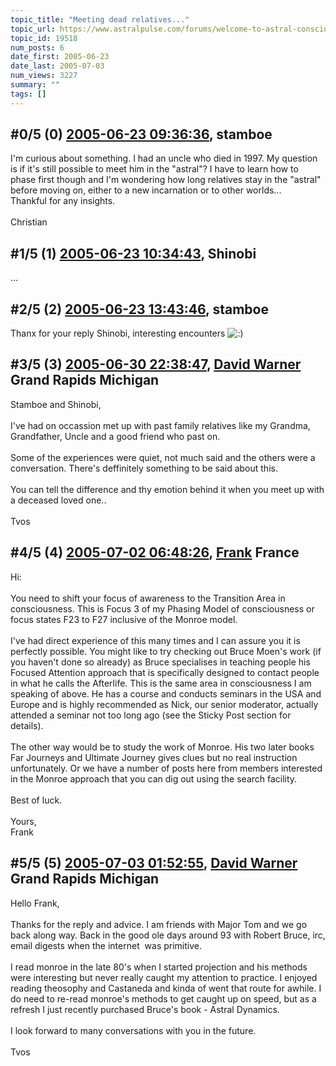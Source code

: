```yaml
---
topic_title: "Meeting dead relatives..."
topic_url: https://www.astralpulse.com/forums/welcome-to-astral-consciousness!/meeting-dead-relatives
topic_id: 19518
num_posts: 6
date_first: 2005-06-23
date_last: 2005-07-03
num_views: 3227
summary: ""
tags: []
---
```


## \#0/5 (0) [2005-06-23 09:36:36](https://www.astralpulse.com/forums/index.php?msg=167677), stamboe  ##
<section>
I'm curious about something. I had an uncle who died in 1997. My question is if it's still possible to meet him in the "astral"? I have to learn how to phase first though and I'm wondering how long relatives stay in the "astral" before moving on, either to a new incarnation or to other worlds...
<br>
Thankful for any insights.
<br>
<br>
Christian
</section>

## \#1/5 (1) [2005-06-23 10:34:43](https://www.astralpulse.com/forums/index.php?msg=167679), Shinobi  ##
<section>
...
</section>

## \#2/5 (2) [2005-06-23 13:43:46](https://www.astralpulse.com/forums/index.php?msg=167695), stamboe  ##
<section>
Thanx for your reply Shinobi, interesting encounters
<img alt=":)" class="smiley" src="https://www.astralpulse.com/forums/Smileys/fugue/smiley.png" title="Smiley"/>
</section>

## \#3/5 (3) [2005-06-30 22:38:47](https://www.astralpulse.com/forums/index.php?msg=168617), [David Warner](https://www.astralpulse.com/forums/profile/?u=9331) Grand Rapids Michigan ##
<section>
Stamboe and Shinobi,
<br>
<br>
I've had on occassion met up with past family relatives like my Grandma, Grandfather, Uncle and a good friend who past on.
<br>
<br>
Some of the experiences were quiet, not much said and the others were a conversation. There's deffinitely something to be said about this.
<br>
<br>
You can tell the difference and thy emotion behind it when you meet up with a deceased loved one..
<br>
<br>
Tvos
</section>

## \#4/5 (4) [2005-07-02 06:48:26](https://www.astralpulse.com/forums/index.php?msg=168777), [Frank](https://www.astralpulse.com/forums/profile/?u=359) France ##
<section>
Hi:
<br>
<br>
You need to shift your focus of awareness to the Transition Area in consciousness. This is Focus 3 of my Phasing Model of consciousness or focus states F23 to F27 inclusive of the Monroe model.
<br>
<br>
I've had direct experience of this many times and I can assure you it is perfectly possible. You might like to try checking out Bruce Moen's work (if you haven't done so already) as Bruce specialises in teaching people his Focused Attention approach that is specifically designed to contact people in what he calls the Afterlife. This is the same area in consciousness I am speaking of above. He has a course and conducts seminars in the USA and Europe and is highly recommended as Nick, our senior moderator, actually attended a seminar not too long ago (see the Sticky Post section for details).
<br>
<br>
The other way would be to study the work of Monroe. His two later books Far Journeys and Ultimate Journey gives clues but no real instruction unfortunately. Or we have a number of posts here from members interested in the Monroe approach that you can dig out using the search facility.
<br>
<br>
Best of luck.
<br>
<br>
Yours,
<br>
Frank
</section>

## \#5/5 (5) [2005-07-03 01:52:55](https://www.astralpulse.com/forums/index.php?msg=168879), [David Warner](https://www.astralpulse.com/forums/profile/?u=9331) Grand Rapids Michigan ##
<section>
Hello Frank,
<br>
<br>
Thanks for the reply and advice. I am friends with Major Tom and we go back along way. Back in the good ole days around 93 with Robert Bruce, irc, email digests when the internet  was primitive.
<br>
<br>
I read monroe in the late 80's when I started projection and his methods were interesting but never really caught my attention to practice. I enjoyed reading theosophy and Castaneda and kinda of went that route for awhile. I do need to re-read monroe's methods to get caught up on speed, but as a refresh I just recently purchased Bruce's book - Astral Dynamics.
<br>
<br>
I look forward to many conversations with you in the future.
<br>
<br>
Tvos
</section>